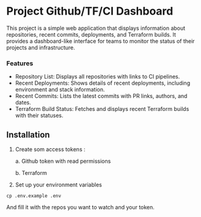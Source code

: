 # Project Github/TF/CI Dashboard

This project is a simple web application that displays information about repositories, recent commits, deployments, and Terraform builds. It provides a dashboard-like interface for teams to monitor the status of their projects and infrastructure.


### Features

- Repository List: Displays all repositories with links to CI pipelines.
- Recent Deployments: Shows details of recent deployments, including environment and stack information.
- Recent Commits: Lists the latest commits with PR links, authors, and dates.
- Terraform Build Status: Fetches and displays recent Terraform builds with their statuses.


## Installation

1. Create som access tokens :

    a. Github token with read permissions
    
    b. Terraform

2. Set up your environment variables

```
cp .env.example .env
```

And fill it with the repos you want to watch and your token.
